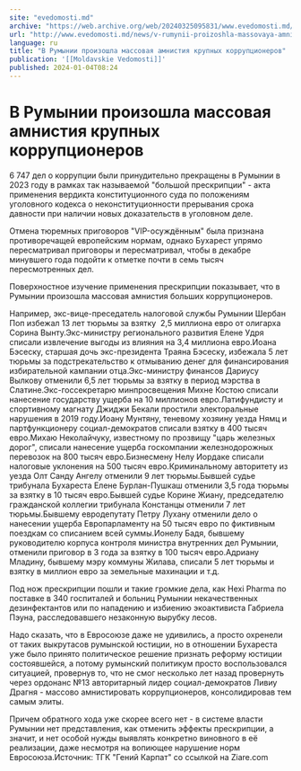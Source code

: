 ```yaml
---
site: "evedomosti.md"
archive: "https://web.archive.org/web/20240325095831/www.evedomosti.md/news/v-rumynii-proizoshla-massovaya-amnistiya-krupnyh-korrupcione"
url: "http://www.evedomosti.md/news/v-rumynii-proizoshla-massovaya-amnistiya-krupnyh-korrupcione"
language: ru
title: "В Румынии произошла массовая амнистия крупных коррупционеров"
publication: '[[Moldavskie Vedomosti]]'
published: 2024-01-04T08:24
---
```


# В Румынии произошла массовая амнистия крупных коррупционеров

6 747 дел о коррупции были принудительно прекращены в Румынии в 2023 году в рамках так называемой "большой прескрипции" - акта применения вердикта конституционного суда по положениям уголовного кодекса о неконституционности прерывания срока давности при наличии новых доказательств в уголовном деле.

Отмена тюремных приговоров "VIP-осуждённым" была признана противоречащей европейским нормам, однако Бухарест упрямо пересматривал приговоры и пересматривал, чтобы в декабре минувшего года подойти к отметке почти в семь тысяч пересмотренных дел.

Поверхностное изучение применения прескрипции показывает, что в Румынии произошла массовая амнистия больших коррупционеров.

Например, экс-вице-преседатель налоговой службы Румынии Шербан Поп избежал 13 лет тюрьмы за взятку  2,5 миллиона евро от олигарха Сорина Вынту.Экс-министру регионального развития Елене Удря списали извлечение выгоды из влияния на 3,4 миллиона евро.Иоана Бэсеску, старшая дочь экс-президента Траяна Бэсеску, избежала 5 лет тюрьмы за подстрекательство к отмыванию денег для финансирования избирательной кампании отца.Экс-министру финансов Дариусу Вылкову отменили 6,5 лет тюрьмы за взятку в период мэрства в Слатине.Экс-госсекретарю минпросвещения Михне Костою списали нанесение государству ущерба на 10 миллионов евро.Латифундисту и спортивному магнату Джиджи Бекали простили электоральные нарушения в 2019 году.Иоану Мунтяну, теневому хозяину уезда Нямц и партфункционеру социал-демократов списали взятку в 400 тысяч евро.Михаю Неколайчуку, известному по прозвищу "царь железных дорог", списали нанесение ущерба госкомпании железнодорожных перевозок на 800 тысяч евро.Бизнесмену Нелу Иордаке списали налоговые уклонения на 500 тысяч евро.Криминальному авторитету из уезда Олт Санду Ангелу отменили 9 лет тюрьмы.Бывшей судье трибунала Бухареста Елене Бурлан-Пушкаш отменили 3,5 года тюрьмы за взятку в 10 тысяч евро.Бывшей судье Корине Жиану, председателю гражданской коллегии трибунала Констанцы отменили 7 лет тюрьмы.Бывшему евродепутату Петру Лухану отменили дело о нанесении ущерба Европарламенту на 50 тысяч евро по фиктивным поездкам со списанием всей суммы.Ионелу Бадя, бывшему руководителю корпуса контроля министра внутренних дел Румынии, отменили приговор в 3 года за взятку в 100 тысяч евро.Адриану Младину, бывшему мэру коммуны Жилава, списали 5 лет тюрьмы и взятку в миллион евро за земельные махинации и т.д.

Под нож прескрипции пошли и такие громкие дела, как Hexi Pharma по поставке в 340 госпиталей и больниц Румынии некачественных дезинфектантов или по нападению и избиению экоактивиста Габриела Пэуна, расследовавшего незаконную вырубку лесов.

Надо сказать, что в Евросоюзе даже не удивились, а просто охренели от таких выкрутасов румынской юстиции, но в отношении Бухареста уже было принято политическое решение признать реформу юстиции состоявшейся, а потому румынский политикум просто воспользовался ситуацией, провернув то, что не смог несколько лет назад провернуть через ордонанс №13 авторитарный лидер социал-демократов Ливиу Драгня - массово амнистировать коррупционеров, консолидировав тем самым элиты.

Причем обратного хода уже скорее всего нет - в системе власти Румынии нет представления, как отменить эффекты прескрипции, а значит, и нет особой нужды выявлять конкретно виновного в её реализации, даже несмотря на вопиющее нарушение норм Евросоюза.Источник: ТГК "Гений Карпат" со ссылкой на Ziare.com